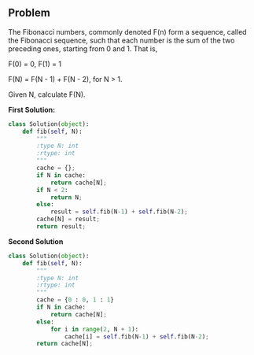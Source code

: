 ## Problem

The Fibonacci numbers, commonly denoted F(n) form a sequence, called the Fibonacci sequence, such that each number is the sum of the two preceding ones, starting from 0 and 1. That is,

F(0) = 0,   F(1) = 1


F(N) = F(N - 1) + F(N - 2), for N > 1.

Given N, calculate F(N).

**First Solution:**
```python
class Solution(object):
    def fib(self, N):
        """
        :type N: int
        :rtype: int
        """
        cache = {};
        if N in cache:
            return cache[N];
        if N < 2:
            return N;
        else:
            result = self.fib(N-1) + self.fib(N-2);
        cache[N] = result;
        return result;
```

**Second Solution**
```python
class Solution(object):
    def fib(self, N):
        """
        :type N: int
        :rtype: int
        """
        cache = {0 : 0, 1 : 1}
        if N in cache:
            return cache[N];
        else:
            for i in range(2, N + 1):
                cache[i] = self.fib(N-1) + self.fib(N-2);
        return cache[N];
```